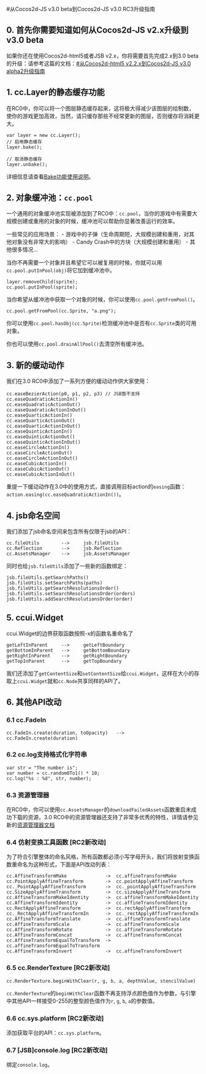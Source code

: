 #从Cocos2d-JS v3.0 beta到Cocos2d-JS v3.0 RC3升级指南

## 0. 首先你需要知道如何从Cocos2d-JS v2.x升级到v3.0 beta

如果你还在使用Cocos2d-html5或者JSB v2.x，你将需要首先完成2.x到3.0 beta的升级：请参考这篇的文档：[#从Cocos2d-html5 v2.2.x到Cocos2d-JS v3.0 alpha2升级指南](../../v3.0a/upgrade-guide/zh.md)

## 1. cc.Layer的静态缓存功能

在RC0中，你可以将一个图层静态缓存起来，这将极大得减少该图层的绘制数，使你的游戏更加高效，当然，请只缓存那些不经常更新的图层，否则缓存将消耗更大。

```
var layer = new cc.Layer();
// 启用静态缓存
layer.bake();

// 取消静态缓存
layer.unbake();
```

详细信息请查看[Bake功能使用说明](../../../v3.0/bake-layer/zh.md)。

## 2. 对象缓冲池：`cc.pool`

一个通用的对象缓冲池实现被添加到了RC0中：`cc.pool`，当你的游戏中有需要大规模创建或重用的对象的时候，缓冲池可以帮助你显著改善运行的效率。

一些常见的应用场景：
    - 游戏中的子弹（生命周期短，大规模创建和重用，对其他对象没有非常大的影响）
    - Candy Crash中的方块（大规模创建和重用）
    - 其他很多情况...

当你不再需要一个对象并且希望它可以被复用的时候，你就可以用`cc.pool.putInPool(obj)`将它加到缓冲池中。

```
layer.removeChild(sprite);
cc.pool.putInPool(sprite);
```

当你希望从缓冲池中获取一个对象的时候，你可以使用`cc.pool.getFromPool()`。

```
cc.pool.getFromPool(cc.Sprite, "a.png");
```

你可以使用`cc.pool.hasObj(cc.Sprite)`检测缓冲池中是否有`cc.Sprite`类的可用对象。

你也可以使用`cc.pool.drainAllPool()`去清空所有缓冲池。

## 3. 新的缓动动作

我们在3.0 RC0中添加了一系列方便的缓动动作供大家使用：

```
cc.easeBezierAction(p0, p1, p2, p3) // JSB暂不支持
cc.easeQuadraticActionIn()
cc.easeQuadraticActionOut()
cc.easeQuadraticActionInOut()
cc.easeQuarticActionIn()
cc.easeQuarticActionOut()
cc.easeQuarticActionInOut()
cc.easeQuinticActionIn()
cc.easeQuinticActionOut()
cc.easeQuinticActionInOut()
cc.easeCircleActionIn()
cc.easeCircleActionOut()
cc.easeCircleActionInOut()
cc.easeCubicActionIn()
cc.easeCubicActionOut()
cc.easeCubicActionInOut()
```

重提一下缓动动作在3.0中的使用方式，直接调用目标action的`easing`函数：`action.easing(cc.easeQuadraticActionIn())`。

## 4. jsb命名空间

我们添加了jsb命名空间来包含所有仅限于jsb的API：

```
cc.fileUtils        -->     jsb.fileUtils
cc.Reflection       -->     jsb.Reflection
cc.AssetsManager    -->     jsb.AssetsManager
```

同时也给`jsb.fileUtils`添加了一些新的函数绑定：

```
jsb.fileUtils.getSearchPaths()
jsb.fileUtils.setSearchPaths(paths)
jsb.fileUtils.getSearchResolutionsOrder()
jsb.fileUtils.setSearchResolutionsOrder(orders)
jsb.fileUtils.addSearchResolutionsOrder(order)
```

## 5. ccui.Widget

ccui.Widget的边界获取函数按照-x的函数名重命名了

```
getLeftInParent     -->     getLeftBoundary
getBottomInParent   -->     getBottomBoundary
getRightInParent    -->     getRightBoundary
getTopInParent      -->     getTopBoundary
```

我们还添加了`getContentSize`和`setContentSize`给`ccui.Widget`，这样在大小的存取上`ccui.Widget`就和`cc.Node`共享同样的API了。

## 6. 其他API改动

### 6.1 cc.FadeIn

```
cc.FadeIn.create(duration, toOpacity)   -->     cc.FadeIn.create(duration)
```

### 6.2 cc.log支持格式化字符串

```
var str = "The number is";
var number = cc.random0To1() * 10;
cc.log("%s : %d", str, number);
```

### 6.3 资源管理器

在RC0中，你可以使用`cc.AssetsManager`的`downloadFailedAssets`函数重启未成功下载的资源，3.0 RC0中的资源管理器还支持了非常多优秀的特性，详情请参见新的[资源管理器文档](../../../v3/assets-manager/zh.md)

### 6.4 仿射变换工具函数 **[RC2新改动]**

为了符合引擎整体的命名风格，所有函数都必须小写字母开头，我们将放射变换函数重命名为这种形式，下面是API改动列表：

```
cc.AffineTransformMake              ->  cc.affineTransformMake
cc.PointApplyAffineTransform        ->  cc.pointApplyAffineTransform
cc._PointApplyAffineTransform       ->  cc._pointApplyAffineTransform
cc.SizeApplyAffineTransform         ->  cc.sizeApplyAffineTransform
cc.AffineTransformMakeIdentity      ->  cc.affineTransformMakeIdentity
cc.AffineTransformIdentity          ->  cc.affineTransformIdentity
cc.RectApplyAffineTransform	        ->  cc.rectApplyAffineTransform
cc._RectApplyAffineTransformIn      ->  cc._rectApplyAffineTransformIn
cc.AffineTransformTranslate         ->  cc.affineTransformTranslate
cc.AffineTransformScale             ->  cc.affineTransformScale
cc.AffineTransformRotate            ->  cc.affineTransformRotate
cc.AffineTransformConcat            ->  cc.affineTransformConcat
cc.AffineTransformEqualToTransform  ->  cc.affineTransformEqualToTransform
cc.AffineTransformInvert            ->  cc.affineTransformInvert
```

### 6.5 cc.RenderTexture **[RC2新改动]**

```
cc.RenderTexture.beginWithClear(r, g, b, a, depthValue, stencilValue)
```

`cc.RenderTexture`的`beginWithClear`函数不再支持浮点颜色值作为参数，与引擎中其他API一样接受0-255的整型颜色值作为`r`, `g`, `b`, `a`的参数值。

### 6.6 cc.sys.platform **[RC2新改动]**

添加获取平台的API：`cc.sys.platform`。

### 6.7 [JSB]console.log **[RC2新改动]**

绑定`console.log`。